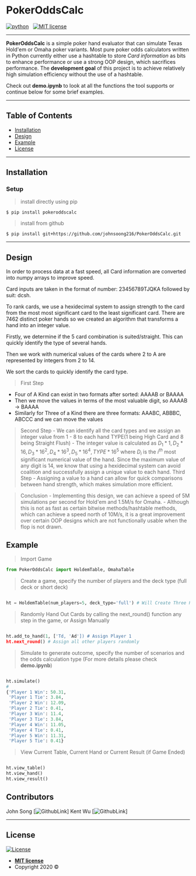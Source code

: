 # PokerOddsCalc

<p align="left">
    <a href="https://www.python.org/">
        <img src="https://ForTheBadge.com/images/badges/made-with-python.svg"
            alt="python"></a> &nbsp;
    <a href="https://opensource.org/licenses/MIT">
        <img src="https://img.shields.io/badge/License-MIT-brightgreen.svg?style=flat-square"
            alt="MIT license"></a> &nbsp;
</p>

---

**PokerOddsCalc** is a simple poker hand evaluator that can simulate Texas Hold'em or Omaha poker variants. 
Most pure poker odds calculators written in Python currently either use a hashtable to store *Card information* as bits to enhance performance or use a strong OOP design, which sacrifices performance. The **development goal** of this project is to achieve relatively high simulation efficiency without the use of a hashtable.

Check out **demo.ipynb** to look at all the functions the tool supports or continue below for some brief examples.

---

## Table of Contents


- [Installation](#installation)
- [Design](#design)
- [Example](#example)
- [License](#license)

---

## Installation

### Setup

> install directly using pip

```shell
$ pip install pokeroddscalc
```

> install from github

```shell
$ pip install git+https://github.com/johnsoong216/PokerOddsCalc.git
```

---

## Design

In order to process data at a fast speed, all Card information are converted into numpy arrays to improve speed.

Card inputs are taken in the format of number: 23456789TJQKA followed by suit: dcsh. 

To rank cards, we use a hexidecimal system to assign strength to the card from the most most significant card to the least significant card. There are 7462 distinct poker hands so we created an algorithm that transforms a hand into an integer value.

Firstly, we determine if the 5 card combination is suited/straight. This can quickly identify the type of several hands.

Then we work with numerical values of the cards where 2 to A are represented by integers from 2 to 14. 

We sort the cards to quickly identify the card type.

> First Step
   - Four of A Kind can exist in two formats after sorted: AAAAB or BAAAA
   - Then we move the values in terms of the most valuable digit, so AAAAB -> BAAAA
   - Similarly for Three of a Kind there are three formats: AAABC, ABBBC, ABCCC and we can move the values
> Second Step
    - We can identify all the card types and we assign an integer value from 1 - 8 to each hand TYPE(1 being High Card and 8 being Straight Flush)
    - The integer value is calculated as $D_1 * 1, D_2 * 16, D_3 * 16^2, D_4 * 16^3, D_5 * 16^4, TYPE * 16^5$ where $D_i$ is the $i^{th}$ most significant numerical value of the hand. Since the maximum value of any digit is 14, we know that using a hexidecimal system can avoid coalition and successfully assign a unique value to each hand.
> Third Step
    - Assigning a value to a hand can allow for quick comparisons between hand strength, which makes simulation more efficient.
    
> Conclusion
    - Implementing this design, we can achieve a speed of 5M simulations per second for Hold'em and 1.5M/s for Omaha.
    - Although this is not as fast as certain bitwise methods/hashtable methods, which can achieve a speed north of 10M/s, it is a great improvement over certain OOP designs which are not functionally usable when the flop is not drawn.

## Example

> Import Game

```python
from PokerOddsCalc import HoldemTable, OmahaTable
```
> Create a game, specify the number of players and the deck type (full deck or short deck)

```python

ht = HoldemTable(num_players=5, deck_type='full') # Will Create Three Players: Player 1 - 5

```
> Randomly Hand Out Cards by calling the next_round() function any step in the game, or Assign Manually

```python

ht.add_to_hand(1, ['Td, 'Ad']) # Assign Player 1
ht.next_round() # Assign all other players randomly

```
> Simulate to generate outcome, specify the number of scenarios and the odds calculation type (For more details please check **demo.ipynb**)

```python

ht.simulate()
#
{'Player 1 Win': 50.31,
 'Player 1 Tie': 3.84,
 'Player 2 Win': 12.09,
 'Player 2 Tie': 0.41,
 'Player 3 Win': 11.4,
 'Player 3 Tie': 3.84,
 'Player 4 Win': 11.05,
 'Player 4 Tie': 0.41,
 'Player 5 Win': 11.31,
 'Player 5 Tie': 0.41}
```

> View Current Table, Current Hand or Current Result (if Game Ended)

```python

ht.view_table()
ht.view_hand()
ht.view_result()

```

## Contributors
John Song [![GithubLink](https://github.com/johnsoong216)]
Kent Wu [![GithubLink](https://github.com/Kentwhf)]

---

## License

[![License](http://img.shields.io/:license-mit-blue.svg?style=flat-square)](http://badges.mit-license.org)

- **[MIT license](http://opensource.org/licenses/mit-license.php)**
- Copyright 2020 ©
